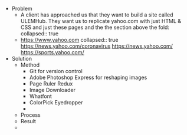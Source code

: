 - Problem
	- A client has approached us that they want to build a site called ULEMHub. They want us to replicate yahoo.com with just HTML & CSS and just these pages and the the section above the fold:  
	  collapsed:: true
	- https://www.yahoo.com
	  collapsed:: true
	  https://news.yahoo.com/coronavirus
	  https://news.yahoo.com/
	  https://sports.yahoo.com/
- Solution
	- Method
		- Git for version control
		- Adobe Photoshop Express for reshaping images
		- Page Ruler Redux
		- Image Downloader
		- Whatfont
		- ColorPick Eyedropper
		-
	- Process
	- Result
	-